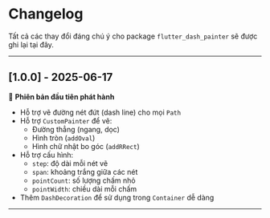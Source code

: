 # Changelog

Tất cả các thay đổi đáng chú ý cho package `flutter_dash_painter` sẽ được ghi lại tại đây.

---

## [1.0.0] - 2025-06-17

🎉 **Phiên bản đầu tiên phát hành**

- Hỗ trợ vẽ đường nét đứt (dash line) cho mọi `Path`
- Hỗ trợ `CustomPainter` để vẽ:
  - Đường thẳng (ngang, dọc)
  - Hình tròn (`addOval`)
  - Hình chữ nhật bo góc (`addRRect`)
- Hỗ trợ cấu hình:
  - `step`: độ dài mỗi nét vẽ
  - `span`: khoảng trắng giữa các nét
  - `pointCount`: số lượng chấm nhỏ
  - `pointWidth`: chiều dài mỗi chấm
- Thêm `DashDecoration` để sử dụng trong `Container` dễ dàng

---
